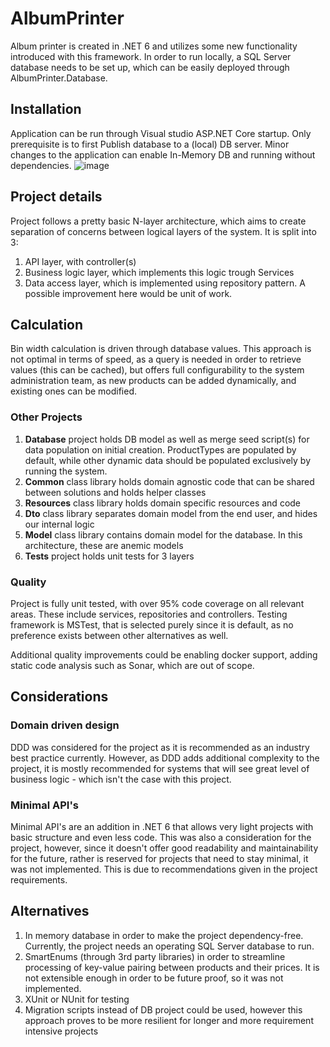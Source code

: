 # AlbumPrinter

Album printer is created in .NET 6 and utilizes some new functionality introduced with this framework. In order to run locally, a SQL Server database needs to be set up, which can be easily deployed through AlbumPrinter.Database.

## Installation

Application can be run through Visual studio ASP.NET Core startup. Only prerequisite is to first Publish database to a (local) DB server. Minor changes to the application can enable In-Memory DB and running without dependencies.
![image](https://user-images.githubusercontent.com/26219443/157491361-c98a0b2a-3972-44cb-aaf5-d3845a37c6df.png)

## Project details
Project follows a pretty basic N-layer architecture, which aims to create separation of concerns between logical layers of the system. It is split into 3:
1. API layer, with controller(s)
2. Business logic layer, which implements this logic trough Services
3. Data access layer, which is implemented using repository pattern. A possible improvement here would be unit of work.

## Calculation
Bin width calculation is driven through database values. This approach is not optimal in terms of speed, as a query is needed in order to retrieve values (this can be cached), but offers full configurability to the system administration team, as new products can be added dynamically, and existing ones can be modified.

### Other Projects
1. **Database** project holds DB model as well as merge seed script(s) for data population on initial creation. ProductTypes are populated by default, while other dynamic data should be populated exclusively by running the system.
2. **Common** class library holds domain agnostic code that can be shared between solutions and holds helper classes
3. **Resources** class library holds domain specific resources and code
4. **Dto** class library separates domain model from the end user, and hides our internal logic
5. **Model** class library contains domain model for the database. In this architecture, these are anemic models
6. **Tests** project holds unit tests for 3 layers

### Quality

Project is fully unit tested, with over 95% code coverage on all relevant areas. These include services, repositories and controllers. Testing framework is MSTest, that is selected purely since it is default, as no preference exists between other alternatives as well.

Additional quality improvements could be enabling docker support, adding static code analysis such as Sonar, which are out of scope.

## Considerations
### Domain driven design
DDD was considered for the project as it is recommended as an industry best practice currently. However, as DDD adds additional complexity to the project, it is mostly recommended for systems that will see great level of business logic - which isn't the case with this project.

### Minimal API's
Minimal API's are an addition in .NET 6 that allows very light projects with basic structure and even less code. This was also a consideration for the project, however, since it doesn't offer good readability and maintainability for the future, rather is reserved for projects that need to stay minimal, it was not implemented. This is due to recommendations given in the project requirements.


## Alternatives
1. In memory database in order to make the project dependency-free. Currently, the project needs an operating SQL Server database to run.
2. SmartEnums (through 3rd party libraries) in order to streamline processing of key-value pairing between products and their prices. It is not extensible enough in order to be future proof, so it was not implemented.
3. XUnit or NUnit for testing
4. Migration scripts instead of DB project could be used, however this approach proves to be more resilient for longer and more requirement intensive projects
